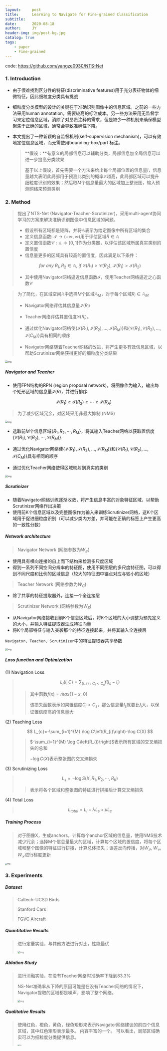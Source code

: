 ```yaml
---
layout:     post
title:      Learning to Navigate for Fine-grained Classification
subtitle:   
date:       2020-08-18
author:     JY
header-img: img/post-bg.jpg
catalog: true
tags:
    - paper
    - Fine-grained
---
```




code: https://github.com/yangze0930/NTS-Net





### 1. Introduction

- 由于很难找到区分性的特征(discriminative features)用于充分表征物体的细微特征，因此细粒度分类具有挑战

- 细粒度分类模型的设计的关键在于准确识别图像中的信息区域。之前的一些方法采用human annotation，需要较高的标注成本。另一些方法采用无监督学习来定位信息区域，消除了对昂贵注释的需求，但是缺少一种机制来确保模型聚焦于正确的区域，通常会导致准确性下降。

- 本文提出了一种新颖的自监督机制(self-supervision mechanism)，可以有效地定位信息区域，而无需使用bounding-box/part 标注。

  > **假设：**有意义的局部信息可以辅助分类，局部信息加全局信息可以进一步提高分类效果
  >
  > 基于以上假设，首先需要一个方法来给出每个局部位置的信息量$I$，信息量越大表明此局部用于预测此类别的概率$\mathcal{C}$越高，此局部区域可以提升细粒度识别的效果；然后取$M$个信息量最大的区域加上整张图，输入预测网络来预测类别



### 2. Method

> 提出了NTS-Net (Navigator-Teacher-Scrutinizer)，采用multi-agent协同学习的方案来解决准确识别图像中信息区域的问题。
>
> - 假设所有区域都是矩阵，并将$\mathbb{A}$表示为给定图像中所有区域的集合
> - 定义信息函数: $\mathcal{I}\rightarrow (-\infty, \infty)$用于评估区域$R\in \mathbb{A}$
> - 定义置信函数$\mathcal{C}:\mathbb{A} \rightarrow [0,1]$作为分类器，以评估该区域所属真实类别的置信度
> - 信息量更多的区域具有较高的置信度，因此满足以下条件：
>
> $$
> for \ any \ R_1,R_2\in \mathbb{A},\ if \ \mathcal{C}(R_1)>\mathcal{C}(R_2), \ \mathcal{I}(R_1)>\mathcal{I}(R_2)
> $$
>
> 
>
> - 其中使用Navigator网络逼近信息函数$\mathcal{I}$，使用Teacher网络逼近之心函数$\mathcal{C}$



> 为了简化，在区域空间$\mathbb{A}$中选择$M$个区域$\mathbb{A}_M$，对于每个区域$R_i \in \mathbb{A}_M$
>
> - Navigator网络评估其信息量$\mathcal{I}(R_i)$
> - Teacher网络评估其置信度$\mathcal{C}(R_i)$。
> - 通过优化Navigator网络使{$\mathcal{I}(R_1),\mathcal{I}(R_2),...,\mathcal{I}(R_M)$}和{$\mathcal{C}(R_1),\mathcal{C}(R_2),...,\mathcal{I}(C_M)$}具有相同的顺序
>
> - Navigator网络随着Teacher网络的改进，将产生更多有效信息区域，以帮助Scrutinizer网络获得更好的细粒度分类结果



<img src="https://github.com/ZJU-CVs/zju-cvs.github.io/raw/master/img/FGIA/17.png" alt="img" style="zoom:50%;" />



##### Navigator and Teacher

- 使用FPN结构的RPN (region proposal network)，将图像作为输入，输出每个矩形区域的信息量$\mathcal{I}(R)$，并进行排序

$$
\mathcal{I}(R_1) \geq \mathcal{I}\left(R_{2}\right) \geq \cdots \geq \mathcal{I}\left(R_{A}\right)
$$

> 为了减少区域冗余，对区域采用非最大抑制 (NMS)

<img src="https://github.com/ZJU-CVs/zju-cvs.github.io/raw/master/img/FGIA/18.png" alt="img" style="zoom:50%;" />

- 选取前$M$个信息区域{$R_1,R_2,\cdots,R_M$}，将其输入Teacher网络以获取置信度{$\mathcal{C}(R_1),\mathcal{C}(R_2),\cdots,\mathcal{C}(R_M)$}

- 通过优化Navigator网络使{$\mathcal{I}(R_1),\mathcal{I}(R_2),...,\mathcal{I}(R_M)$}和{$\mathcal{C}(R_1),\mathcal{C}(R_2),...,\mathcal{I}(C_M)$}具有相同的顺序

- 通过优化Teacher网络使得区域映射到真实的类别

<img src="https://github.com/ZJU-CVs/zju-cvs.github.io/raw/master/img/FGIA/19.png" alt="img" style="zoom:50%;" />



##### Scrutinizer

- 随着Navigator网络训练逐渐收敛，将产生信息丰富的对象特征区域，以帮助Scrutinizer网络作出决策
- 使用前K个信息区域以及完整图像作为输入来训练Scrutinizer网络，这K个区域用于促进细粒度识别（可以减少类内方差，并可能在正确的标签上产生更高的一致性分数）



##### Network architecture

> Navigator Network (网络参数为$W_\mathcal{I}$)

- 使用具有横向连接的自上而下结构来检测多尺度区域
- 得到一系列不同空间分辨率的特征图，使用不同图层的多尺度特征图，可以得到不同尺度和比例的区域信息（较大的特征图中锚点对应与较小的区域）

> Teacher Network (网络参数为$W_C$)

- 除了共享的特征提取器外，连接一个全连接层



> Scrutinizer Network (网络参数为$W_S$)

- 从Navigator网络接收到前K个信息区域后，将K个区域的大小调整为预先定义的大小，并输入特征提取器生成特征向量
- 将K个局部特征与输入突袭那个的特征连接起来，并将其输入全连接层



`Navigator`、`Teacher`、`Scrutinizer`中的特征提取器共享参数

<img src="https://github.com/ZJU-CVs/zju-cvs.github.io/raw/master/img/FGIA/20.png" alt="img" style="zoom:50%;" />





##### Loss function and Optimization

(1) Navigation Loss

> $$
> L_{I}(I, C)=\sum_{(i, s): C_{i}<C_{s}} f\left(I_{s}-I_{i}\right)
> $$
>
> > 其中函数$f(x)=max${$1-x,\ 0$}
> >
> > 该损失函数表示如果置信度$C_{i}<C_{s}$，那么信息量$I_s$就要比$I_i$大，以保证置信度高的信息量大



(2) Teaching Loss

> $$
> L_{c}=-\sum_{i=1}^{M} \log C\left(R_{i}\right)-\log C(X)
> $$
>
> > $-\sum_{i=1}^{M} \log C\left(R_{i}\right)$表示所有区域的交叉熵损失的总和
> >
> > $-\log{C}(X)$表示整张图的交叉熵损失



(3) Scrutinizing Loss

> $$
> L_s=-\log {S}(X,R_1,R_2,\cdots,R_K)
> $$
>
> > 表示将各个区域和整张图的特征进行拼接后计算交叉熵损失



(4) Total Loss

> $$
> L_{total}=L_I+\lambda L_s+\mu L_c
> $$
>
> 



##### Training Process

> 对于图像X，生成anchors，计算每个anchor区域的信息量，使用NMS技术减少冗余；选择M个信息量最大的区域，计算每个区域的置信度，将每个区域和整个图像的特征进行拼接，计算总体损失；误差反向传播，对$W_{\mathcal{I}},W_{\mathcal{C}},W_{\mathcal{S}}$进行梯度更新

<img src="https://github.com/ZJU-CVs/zju-cvs.github.io/raw/master/img/FGIA/24.png" alt="img" style="zoom:40%;" />





### 3. Experiments

##### Dataset

> Caltech-UCSD Birds
>
> Stanford Cars 
>
> FGVC Aircraft

##### Quantitative Results

> 进行定量实验，与其他方法进行对比，性能最优
>
> <img src="https://github.com/ZJU-CVs/zju-cvs.github.io/raw/master/img/FGIA/21.png" alt="img" style="zoom:50%;" />



##### Ablation Study

> 进行消融实验，在没有Teacher网络时准确率下降到83.3%
>
> NS-Net准确率从下降的原因可能是在没有Teacher网络的情况下，Navigator提取的区域都是噪声，影响了整个网络。
>
> <img src="https://github.com/ZJU-CVs/zju-cvs.github.io/raw/master/img/FGIA/22.png" alt="img" style="zoom:50%;" />



##### Qualitative Results

> 使用红色，橙色，黄色，绿色矩形来表示Navigator网络建议的前四个信息区域，其中红色矩形表示最多。 内容丰富的一个。 可以看出，局部区域确实可以为细粒度分类提供信息。
>
> <img src="https://github.com/ZJU-CVs/zju-cvs.github.io/raw/master/img/FGIA/23.png" alt="img" style="zoom:30%;" />
>
> 